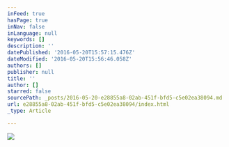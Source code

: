 ```yaml
---
inFeed: true
hasPage: true
inNav: false
inLanguage: null
keywords: []
description: ''
datePublished: '2016-05-20T15:57:15.476Z'
dateModified: '2016-05-20T15:56:46.058Z'
authors: []
publisher: null
title: ''
author: []
starred: false
sourcePath: _posts/2016-05-20-e28855a8-02ab-451f-bfd5-c5e02ea38094.md
url: e28855a8-02ab-451f-bfd5-c5e02ea38094/index.html
_type: Article

---
```

![](https://the-grid-user-content.s3-us-west-2.amazonaws.com/00ce8d4d-f558-47ea-a41c-8d5340c8cbf3.jpg)